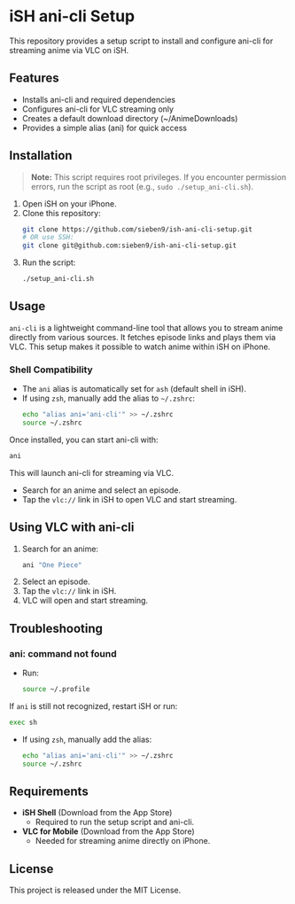 # iSH ani-cli Setup

This repository provides a setup script to install and configure ani-cli for streaming anime via VLC on iSH.

## Features
- Installs ani-cli and required dependencies
- Configures ani-cli for VLC streaming only
- Creates a default download directory (~/AnimeDownloads)
- Provides a simple alias (ani) for quick access

## Installation

> **Note:** This script requires root privileges. If you encounter permission errors, run the script as root (e.g., `sudo ./setup_ani-cli.sh`).

1. Open iSH on your iPhone.
2. Clone this repository:
   ```sh
   git clone https://github.com/sieben9/ish-ani-cli-setup.git
   # OR use SSH:
   git clone git@github.com:sieben9/ish-ani-cli-setup.git
   ```
3. Run the script:
   ```sh
   ./setup_ani-cli.sh
   ```

## Usage

`ani-cli` is a lightweight command-line tool that allows you to stream anime directly from various sources. It fetches episode links and plays them via VLC. This setup makes it possible to watch anime within iSH on iPhone.

### Shell Compatibility
- The `ani` alias is automatically set for `ash` (default shell in iSH).
- If using `zsh`, manually add the alias to `~/.zshrc`:
  ```sh
  echo "alias ani='ani-cli'" >> ~/.zshrc
  source ~/.zshrc
  ```

Once installed, you can start ani-cli with:
  ```sh
  ani
  ```
  This will launch ani-cli for streaming via VLC.
- Search for an anime and select an episode.
- Tap the `vlc://` link in iSH to open VLC and start streaming.

## Using VLC with ani-cli
1. Search for an anime:
   ```sh
   ani "One Piece"
   ```
2. Select an episode.
3. Tap the `vlc://` link in iSH.
4. VLC will open and start streaming.

## Troubleshooting
### ani: command not found
- Run:
  ```sh
  source ~/.profile
  ```
  
If `ani` is still not recognized, restart iSH or run:
```sh
exec sh
```

- If using `zsh`, manually add the alias:
  ```sh
  echo "alias ani='ani-cli'" >> ~/.zshrc
  source ~/.zshrc
  ```

## Requirements
- **iSH Shell** (Download from the App Store)  
  - Required to run the setup script and ani-cli.
- **VLC for Mobile** (Download from the App Store)  
  - Needed for streaming anime directly on iPhone.

## License
This project is released under the MIT License.
